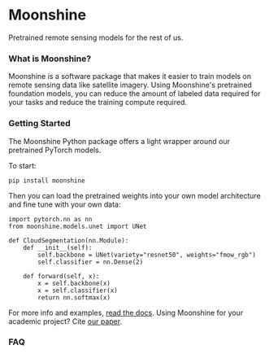 # Moonshine
Pretrained remote sensing models for the rest of us.

### What is Moonshine?
Moonshine is a software package that makes it easier to train models on remote sensing data like satellite imagery. Using Moonshine's pretrained foundation models, you can reduce the amount of labeled data required for your tasks and reduce the training compute required.

### Getting Started
The Moonshine Python package offers a light wrapper around our pretrained PyTorch models.

To start:

```
pip install moonshine
```

Then you can load the pretrained weights into your own model architecture and fine tune with your own data:

```
import pytorch.nn as nn
from moonshine.models.unet import UNet

def CloudSegmentation(nn.Module):
    def __init__(self):
        self.backbone = UNet(variety="resnet50", weights="fmow_rgb")
        self.classifier = nn.Dense(2)

    def forward(self, x):
        x = self.backbone(x)
        x = self.classifier(x)
        return nn.softmax(x)
```

For more info and examples, [read the docs](). Using Moonshine for your academic project? Cite [our paper]().

### FAQ

